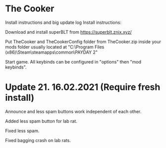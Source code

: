 # The Cooker
Install instructions and big update log
Install instructions:

Download and install superBLT from https://superblt.znix.xyz/

Put TheCooker and TheCookerConfig folder from TheCooker.zip inside your mods folder usually located at "C:\Program Files (x86)\Steam\steamapps\common\PAYDAY 2"

Start game. All keybinds can be configured in "options" then "mod keybinds".

# Update 21. 16.02.2021 (Require fresh install)

Announce and less spam buttons work independent of each other.

Added less spam button for lab rat.

Fixed less spam.

Fixed bagging crash on lab rats.
